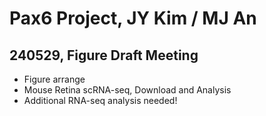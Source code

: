 # Pax6 Project, JY Kim / MJ An

## 240529, Figure Draft Meeting

* Figure arrange
* Mouse Retina scRNA-seq, Download and Analysis
* Additional RNA-seq analysis needed!
